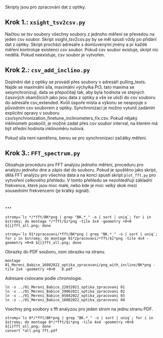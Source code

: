 Skripty jsou pro zpracování dat z optiky.

## Krok 1.: `xsight_tsv2csv.py`

Načtou se tsv soubory všechny soubory z jednoho měření se
převedou na jeden csv soubor. Skript xsight_tsv2csv.py by se měl
spusti vždy po přidání dat z optiky. Skript prochází adresáře s
domluvenými jmény a pr každé měření kontroluje existenci csv
soubor. Pokud csv soubor existuje, skript nic nedělá. Pokud
neexistuje, csv soubor je vytvořen.

## Krok 2.: `csv_add_inclino.py`

Doplnění dat z optiky se provádí přes soubory v adresáři
pulling_tests. Najde se maximální síla, maximální výchylka Pt3, tato
maxima se sesynchronizují, data se přepočítají tak, aby byla hodnota
ve stejných časových okamžicích jako jsou data z optiky a vše se uloží
do csv souboru do adresáře csv_extended. Kvůli úspoře místa a výkonu
se nespojuje s původním csv souborem z optiky. Synchronizaci je možno
vytunit zadáním explicitní opravy v souboru
csv/synchronization_finetune_inclinometers_fix.csv. Pokud nějaký
inklinometr poskočil, je možné zadat přes csv soubor interval, na
kterém má být střední hodnota inklinoměru nulová.

Pokud síla není naměřena, berou se pro synchronizaci začátky měření.

## Krok 3.: `FFT_spectrum.py`

Obsahuje proceduru pro FFT analýzu jednoho měření, proceduru pro
analýzu jednoho dne a zápis dat do souboru. Pokud je spuštěno jako
skript, dělá FFT analýzu pro všechna data a na konci spustí skript
`plot_fft.py` pro vytvoření celkového přehledu. V tomto přehledu se
nezohledňují základní frekvence, které jsou moc malé, nebo kde je moc
velký skok mezi sousedními frekvencemi (je krátký signál).


## ...



```
stromy=`ls */*fft/BK*png | grep "BK.*_" -o | sort | uniq`; for i in $stromy; do montage */*fft/$i*png -tile 3x4 -geometry +0+0 ${i}fft_all.png; done
```
```
stromy=`ls 01*zpracovani/*fft/BK*png | grep "BK.*_" -o | sort | uniq`; for i in $stromy; do montage 01*zpracovani/*fft/$i*png -tile 4x4 -geometry +0+0 ${i}fft_all.png; done
```
Obrazky do PDF souboru, osm obrazku na stranu.
```
montage 01_Mereni_Babice_16082022_optika_zpracovani/png_with_inclino/BK*png -tile 2x4 -geometry +0+0   D.pdf
```

Adresare cislovane podle chronologie.
```
ln -s ../01_Mereni_Babice_22032021_optika_zpracovani 01
ln -s ../01_Mereni_Babice_29062021_optika_zpracovani 02
ln -s ../01_Mereni_Babice_05042022_optika_zpracovani 03
ln -s ../01_Mereni_Babice_16082022_optika_zpracovani 04
```

Vsechny png soubory s fft analyzou pro jeden strom na jednu stranu PDF.
```
stromy=`ls 0*/*fft/BK*png | grep "BK.*_" -o | sort | uniq`; for i in $stromy; do montage 0*/*fft/$i*png -tile 4x4 -geometry +0+0 ${i}fft_all.png; done
convert *all.png fft.pdf

```

